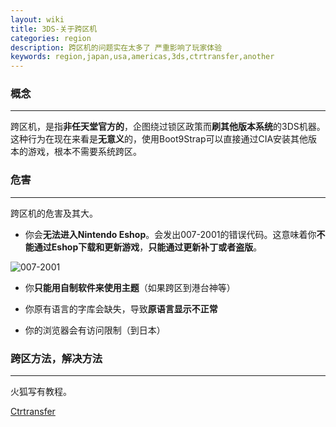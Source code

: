 ```yaml
---
layout: wiki
title: 3DS-关于跨区机
categories: region
description: 跨区机的问题实在太多了 严重影响了玩家体验
keywords: region,japan,usa,americas,3ds,ctrtransfer,another
---
```


### 概念

---

跨区机，是指**非任天堂官方的**，企图绕过锁区政策而**刷其他版本系统**的3DS机器。这种行为在现在来看是**无意义**的，使用Boot9Strap可以直接通过CIA安装其他版本的游戏，根本不需要系统跨区。

### 危害

---

跨区机的危害及其大。

- 你会**无法进入Nintendo Eshop**。会发出007-2001的错误代码。这意味着你**不能通过Eshop下载和更新游戏**，**只能通过更新补丁或者盗版**。

![007-2001](https://raw.githubusercontent.com/Theopse/blogtplus/master/images/007-2001.bmp)

- 你**只能用自制软件来使用主题**（如果跨区到港台神等）

- 你原有语言的字库会缺失，导致**原语言显示不正常**

- 你的浏览器会有访问限制（到日本）

  

### 跨区方法，解决方法

---

火狐写有教程。

[Ctrtransfer](https://stray-soul.com/index.php/ctrtransferkeep-app)

